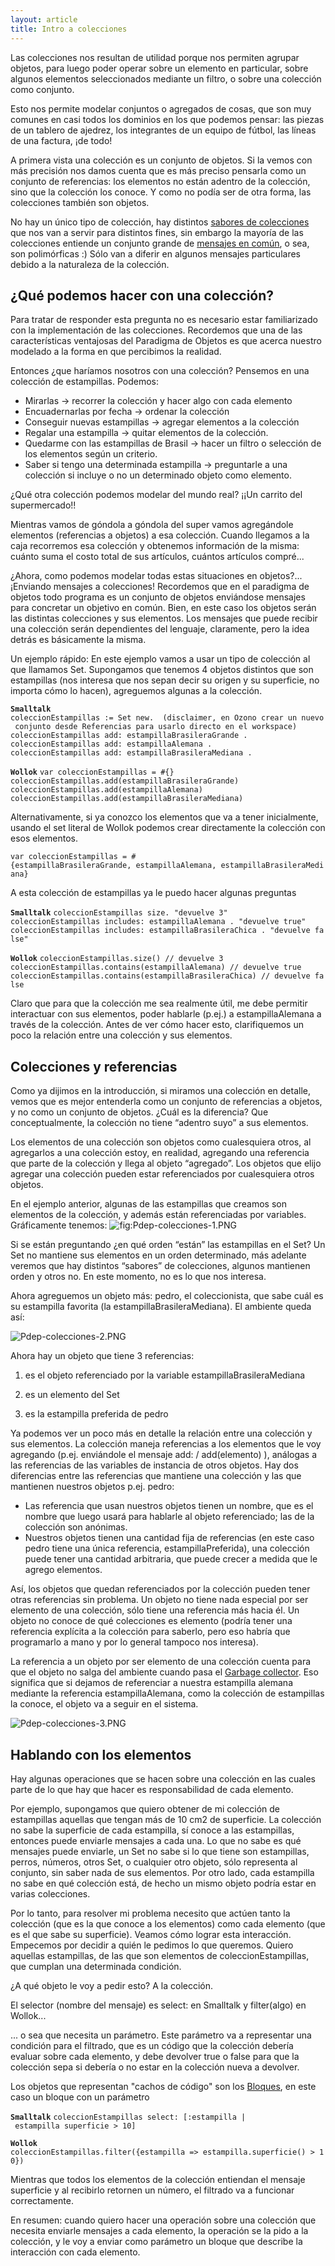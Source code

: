 ```yaml
---
layout: article
title: Intro a colecciones
---
```

Las colecciones nos resultan de utilidad porque nos permiten agrupar objetos, para luego poder operar sobre un elemento en particular, sobre algunos elementos seleccionados mediante un filtro, o sobre una colección como conjunto.

Esto nos permite modelar conjuntos o agregados de cosas, que son muy comunes en casi todos los dominios en los que podemos pensar: las piezas de un tablero de ajedrez, los integrantes de un equipo de fútbol, las líneas de una factura, ¡de todo!

A primera vista una colección es un conjunto de objetos. Si la vemos con más precisión nos damos cuenta que es más preciso pensarla como un conjunto de referencias: los elementos no están adentro de la colección, sino que la colección los conoce. Y como no podía ser de otra forma, las colecciones también son objetos.

No hay un único tipo de colección, hay distintos [sabores de colecciones](sabores-de-colecciones.md) que nos van a servir para distintos fines, sin embargo la mayoría de las colecciones entiende un conjunto grande de [ mensajes en común](mensajes-de-colecciones.md), o sea, son polimórficas :) Sólo van a diferir en algunos mensajes particulares debido a la naturaleza de la colección.

¿Qué podemos hacer con una colección?
-------------------------------------

Para tratar de responder esta pregunta no es necesario estar familiarizado con la implementación de las colecciones. Recordemos que una de las características ventajosas del Paradigma de Objetos es que acerca nuestro modelado a la forma en que percibimos la realidad.

Entonces ¿que haríamos nosotros con una colección? Pensemos en una colección de estampillas. Podemos:

-   Mirarlas -&gt; recorrer la colección y hacer algo con cada elemento
-   Encuadernarlas por fecha -&gt; ordenar la colección
-   Conseguir nuevas estampillas -&gt; agregar elementos a la colección
-   Regalar una estampilla -&gt; quitar elementos de la colección.
-   Quedarme con las estampillas de Brasil -&gt; hacer un filtro o selección de los elementos según un criterio.
-   Saber si tengo una determinada estampilla -&gt; preguntarle a una colección si incluye o no un determinado objeto como elemento.

¿Qué otra colección podemos modelar del mundo real? ¡¡Un carrito del supermercado!!

Mientras vamos de góndola a góndola del super vamos agregándole elementos (referencias a objetos) a esa colección. Cuando llegamos a la caja recorremos esa colección y obtenemos información de la misma: cuánto suma el costo total de sus artículos, cuántos artículos compré...

¿Ahora, como podemos modelar todas estas situaciones en objetos?... ¡Enviando mensajes a colecciones! Recordemos que en el paradigma de objetos todo programa es un conjunto de objetos enviándose mensajes para concretar un objetivo en común. Bien, en este caso los objetos serán las distintas colecciones y sus elementos. Los mensajes que puede recibir una colección serán dependientes del lenguaje, claramente, pero la idea detrás es básicamente la misma.

Un ejemplo rápido: En este ejemplo vamos a usar un tipo de colección al que llamamos Set. Supongamos que tenemos 4 objetos distintos que son estampillas (nos interesa que nos sepan decir su origen y su superficie, no importa cómo lo hacen), agreguemos algunas a la colección.

**`Smalltalk`**
`coleccionEstampillas := Set new.  (disclaimer, en Ozono crear un nuevo conjunto desde Referencias para usarlo directo en el workspace)`
`coleccionEstampillas add: estampillaBrasileraGrande . `
`coleccionEstampillas add: estampillaAlemana . `
`coleccionEstampillas add: estampillaBrasileraMediana . `

**`Wollok`**
`var coleccionEstampillas = #{}`
`coleccionEstampillas.add(estampillaBrasileraGrande)`
`coleccionEstampillas.add(estampillaAlemana)`
`coleccionEstampillas.add(estampillaBrasileraMediana)`

Alternativamente, si ya conozco los elementos que va a tener inicialmente, usando el set literal de Wollok podemos crear directamente la colección con esos elementos.

`var coleccionEstampillas = #{estampillaBrasileraGrande, estampillaAlemana, estampillaBrasileraMediana}`

A esta colección de estampillas ya le puedo hacer algunas preguntas

**`Smalltalk`**
`coleccionEstampillas size. "devuelve 3"`
`coleccionEstampillas includes: estampillaAlemana . "devuelve true"`
`coleccionEstampillas includes: estampillaBrasileraChica . "devuelve false"`

**`Wollok`**
`coleccionEstampillas.size() // devuelve 3`
`coleccionEstampillas.contains(estampillaAlemana) // devuelve true`
`coleccionEstampillas.contains(estampillaBrasileraChica) // devuelve false`

Claro que para que la colección me sea realmente útil, me debe permitir interactuar con sus elementos, poder hablarle (p.ej.) a estampillaAlemana a través de la colección. Antes de ver cómo hacer esto, clarifiquemos un poco la relación entre una colección y sus elementos.

Colecciones y referencias
-------------------------

Como ya dijimos en la introducción, si miramos una colección en detalle, vemos que es mejor entenderla como un conjunto de referencias a objetos, y no como un conjunto de objetos. ¿Cuál es la diferencia? Que conceptualmente, la colección no tiene “adentro suyo” a sus elementos.

Los elementos de una colección son objetos como cualesquiera otros, al agregarlos a una colección estoy, en realidad, agregando una referencia que parte de la colección y llega al objeto “agregado”. Los objetos que elijo agregar una colección pueden estar referenciados por cualesquiera otros objetos.

En el ejemplo anterior, algunas de las estampillas que creamos son elementos de la colección, y además están referenciadas por variables. Gráficamente tenemos: ![](Pdep-colecciones-1.PNG "fig:Pdep-colecciones-1.PNG")

Si se están preguntando ¿en qué orden “están” las estampillas en el Set? Un Set no mantiene sus elementos en un orden determinado, más adelante veremos que hay distintos “sabores” de colecciones, algunos mantienen orden y otros no. En este momento, no es lo que nos interesa.

Ahora agreguemos un objeto más: pedro, el coleccionista, que sabe cuál es su estampilla favorita (la estampillaBrasileraMediana). El ambiente queda así:

![](Pdep-colecciones-2.PNG "Pdep-colecciones-2.PNG")

Ahora hay un objeto que tiene 3 referencias:

1. es el objeto referenciado por la variable estampillaBrasileraMediana

2. es un elemento del Set

3. es la estampilla preferida de pedro

Ya podemos ver un poco más en detalle la relación entre una colección y sus elementos. La colección maneja referencias a los elementos que le voy agregando (p.ej. enviándole el mensaje add: / add(elemento) ), análogas a las referencias de las variables de instancia de otros objetos. Hay dos diferencias entre las referencias que mantiene una colección y las que mantienen nuestros objetos p.ej. pedro:

-   Las referencia que usan nuestros objetos tienen un nombre, que es el nombre que luego usará para hablarle al objeto referenciado; las de la colección son anónimas.
-   Nuestros objetos tienen una cantidad fija de referencias (en este caso pedro tiene una única referencia, estampillaPreferida), una colección puede tener una cantidad arbitraria, que puede crecer a medida que le agrego elementos.

Así, los objetos que quedan referenciados por la colección pueden tener otras referencias sin problema. Un objeto no tiene nada especial por ser elemento de una colección, sólo tiene una referencia más hacia él. Un objeto no conoce de qué colecciones es elemento (podría tener una referencia explícita a la colección para saberlo, pero eso habría que programarlo a mano y por lo general tampoco nos interesa).

La referencia a un objeto por ser elemento de una colección cuenta para que el objeto no salga del ambiente cuando pasa el [Garbage collector](garbage-collector.md). Eso significa que si dejamos de referenciar a nuestra estampilla alemana mediante la referencia estampillaAlemana, como la colección de estampillas la conoce, el objeto va a seguir en el sistema.

![](Pdep-colecciones-3.PNG "Pdep-colecciones-3.PNG")

Hablando con los elementos
--------------------------

Hay algunas operaciones que se hacen sobre una colección en las cuales parte de lo que hay que hacer es responsabilidad de cada elemento.

Por ejemplo, supongamos que quiero obtener de mi colección de estampillas aquellas que tengan más de 10 cm2 de superficie. La colección no sabe la superficie de cada estampilla, sí conoce a las estampillas, entonces puede enviarle mensajes a cada una. Lo que no sabe es qué mensajes puede enviarle, un Set no sabe si lo que tiene son estampillas, perros, números, otros Set, o cualquier otro objeto, sólo representa al conjunto, sin saber nada de sus elementos. Por otro lado, cada estampilla no sabe en qué colección está, de hecho un mismo objeto podría estar en varias colecciones.

Por lo tanto, para resolver mi problema necesito que actúen tanto la colección (que es la que conoce a los elementos) como cada elemento (que es el que sabe su superficie). Veamos cómo lograr esta interacción. Empecemos por decidir a quién le pedimos lo que queremos. Quiero aquellas estampillas, de las que son elementos de coleccionEstampillas, que cumplan una determinada condición.

¿A qué objeto le voy a pedir esto? A la colección.

El selector (nombre del mensaje) es select: en Smalltalk y filter(algo) en Wollok...

... o sea que necesita un parámetro. Este parámetro va a representar una condición para el filtrado, que es un código que la colección debería evaluar sobre cada elemento, y debe devolver true o false para que la colección sepa si debería o no estar en la colección nueva a devolver.

Los objetos que representan "cachos de código" son los [Bloques](bloques.md), en este caso un bloque con un parámetro

**`Smalltalk`**
`coleccionEstampillas select: [:estampilla | estampilla superficie > 10] `

**`Wollok`**
`coleccionEstampillas.filter({estampilla => estampilla.superficie() > 10})`

Mientras que todos los elementos de la colección entiendan el mensaje superficie y al recibirlo retornen un número, el filtrado va a funcionar correctamente.

En resumen: cuando quiero hacer una operación sobre una colección que necesita enviarle mensajes a cada elemento, la operación se la pido a la colección, y le voy a enviar como parámetro un bloque que describe la interacción con cada elemento.
